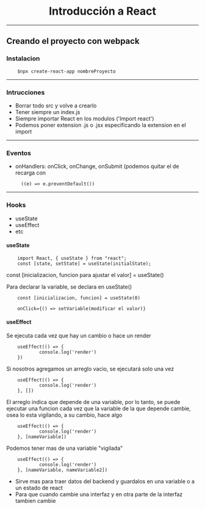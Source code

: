 <h1 align="center"> Introducción a React</h1>

---

## Creando el proyecto con webpack

### Instalacion

        $npx create-react-app nombreProyecto
---

### Intrucciones

- Borrar todo src y volve a crearlo
- Tener siempre un index.js
- Siempre importar React en los modulos ('Import react')
- Podemos poner extension .js o .jsx especificando la extension en el import

---

### Eventos

- onHandlers: onClick, onChange, onSubmit (podemos quitar el de recarga con

        ((e) => e.preventDefault())

---

### Hooks

- useState
- useEffect
- etc

#### useState

        import React, { useState } from "react";
        const [state, setState] = useState(initialState);


const [inicializacion, funcion para ajustar el valor] = useState()

Para declarar la variable, se declara en useState()

        const [inicializacion, funcion] = useState(0)

        onClick={() => setVariable(modificar el valor)}

#### useEffect

Se ejecuta cada vez que hay un cambio o hace un render

        useEffect(() => {
                console.log('render')
        })

Si nosotros agregamos un arreglo vacio, se ejecutará solo una vez

        useEffect(() => {
                console.log('render')
        }, [])

El arreglo indica que depende de una variable, por lo tanto, se puede ejecutar una funcion cada vez que la variable de la que depende cambie, osea lo esta vigilando, a su cambio, hace algo

        useEffect(() => {
                console.log('render')
        }, [nameVariable])

Podemos tener mas de una variable "vigilada"

        useEffect(() => {
                console.log('render')
        }, [nameVariable, nameVariable2])

- Sirve mas para traer datos del backend y guardalos en una variable o a un estado de react
- Para que cuando cambie una interfaz y en otra parte de la interfaz tambien cambie
